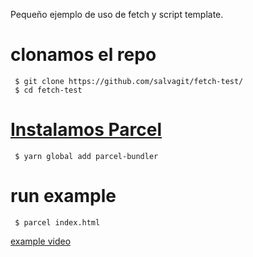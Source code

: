 Pequeño ejemplo de uso de fetch y script template.

# clonamos el repo
```
 $ git clone https://github.com/salvagit/fetch-test/
 $ cd fetch-test
```

# [Instalamos Parcel](https://parceljs.org/getting_started.html)
```
 $ yarn global add parcel-bundler
```

# run example
```
 $ parcel index.html
```

[example video](https://youtu.be/Uom-Cx8HCu8)
